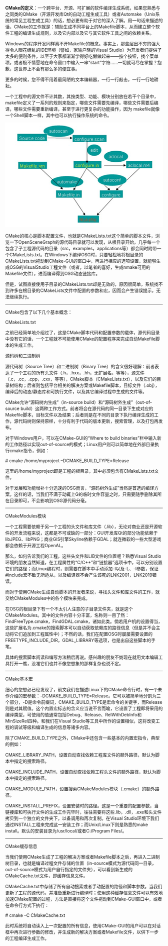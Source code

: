 **CMake的定义**：一个跨平台、开源、可扩展的软件编译生成系统，如果您熟悉与之同类的QMake（开源开发库Qt的自动工程生成工具）或者Automake（Unix系统的常见工程生成工具）的话，想必更有助于对它的深入了解。用一句话来描述的话，CMake的工作就是：辅助生成不同平台上的Makefile脚本，从而建立整个软件工程的编译生成规则，以及它内部以及它与其它软件工具之间的依赖关系。



Windows的程序开发同样离不开Makefile的概念。事实上，那些层出不穷的强大得令人眼花缭乱的IDE环境（譬如，家喻户晓的Visual Studio）为开发者们提供了太多的便利条件，以至于大家都渐渐学得好吃懒做起来——按个按钮，找个菜单项，或者极不情愿地在命令窗口中输入一串“start”字符……一切就可尽在掌握？抱歉，这世界上不会有那么多的便宜事。



更多的时候，您不得不用着最简陋的文本编辑器，一行一行敲击，一行一行地耕耘。



一个工程中的源文件不计其数，其按类型、功能、模块分别放在若干个目录中，makefile定义了一系列的规则来指定，哪些文件需要先编译，哪些文件需要后编译，哪些文件需要重新编译，甚至于进行更复杂的功能操作，因为 makefile就像一个Shell脚本一样，其中也可以执行操作系统的命令。

![img](../resources/cmake.png)



CMake的核心是脚本配置文件，也就是CMakeLists.txt这个简单的脚本文件，浏览一下OpenSceneGraph的源代码目录就可以发现，从根目录开始，几乎每一个包含了子工程源代码的目录（src，examples，applications等）都会同时附带一个CMakeLists.txt。在Windows下编译OSG时，只要轻松地将根目录的CMakeLists.txt拖动到CMake-GUI的窗口中，再进行相应的选项设置，就能够生成OSG的VisualStudio工程文件（或者，以笔者的喜好，生成nmake可用的Makefile文件），进而编译得到OSG动态链接库。

但是，试图直接使用子目录的CMakeLists.txt却是无效的，原因很简单，系统找不到许多在根目录的CMakeLists文件中配置的参数和宏，因而会产生错误提示，无法继续执行。

------

CMake包含了以下几个基本概念：

CMakeLists.txt



之前已经简单地介绍过了，这是CMake脚本代码和配置参数的载体，源代码目录中没有它的话，一个工程就不可能使用CMake的配置程序来完成自动Makefile脚本的生成工作。

源码树和二进制树



源代码树（Source Tree）和二进制树（Binary Tree）的含义很好理解：前者表达了一个工程的所有头文件（.h，.hxx，.hh，无扩展名，等等），源文件（.c，.cc，.cpp，.cxx，等等），CMake脚本（CMakeLists.txt），以及它们的目录树结构；后者则包括平台相关的解决方案或Makefile脚本，目标文件（.obj），编译后的动态/静态库和可执行文件，以及其它编译过程中生成的文件等。



CMake允许“源码树内生成”（in-source build）和“源码树外生成”（out-of-source build）这两种工作方式。前者将会在源代码的同一目录下生成对应的Makefile脚本，目标文件以及结果；后者则是在不同的目录下执行编译生成的工作，源代码树则保持原样，十分有利于代码的版本更新，搜索管理，以及打包再发布。



对于Windows用户，可以在CMake-GUI的“Where to build binaries”栏中输入新的工作路径以实现out-of-source的模式；Linux用户则可以简单地在外部目录执行cmake指令，例如：

\# cmake /home/myproject –DCMAKE_BUILD_TYPE=Release

这里的/home/myproject即是工程的根目录，其中必须包含有CMakeLists.txt文件。



对于发展和功能增补十分迅速的OSG而言，“源码树外生成”当然是首选的编译方案。这样的话，当我们不满于动辄上G的临时文件容量之时，只需要随手删除其所在目录即可，不会影响到OSG源代码分毫。

------

CMakeModules模块



一个工程需要依赖于另一个工程的头文件和库文件（.lib），无论对商业还是开源软件的开发流程来说，这都是不可或缺的一部分：GUI开发库Qt的部分功能依赖于libJPEG、libPNG；商业GIS引擎Skyline依赖于GDAL；就连微软的一些大型游戏都会依赖于开源工程OpenAL。



那么，如何告诉我们的工程，这些头文件和LIB文件的位置呢？熟悉Visual Studio环境的朋友当然知道，在工程属性的“C/C++”和“链接器”选项卡中，可以分别设置它们的路径；而Linux编程时，则需要在脚本中手动添加-I以及-L、-l参数，保证#include宏不致无所适从，以及编译器不会产生该死的LNK2001，LNK2019错误。



而对于使用CMake生成自动脚本的开发者来说，寻找头文件和库文件的工作，就交给CMakeModules中的各个模块来完成。



在OSG的根目录下有一个不太引人注意的子目录文件夹，就是这个CMakeModules。其中的文件内容十分丰富，名称则一目了然：FindFreeType.cmake，FindGDAL.cmake，诸如此类。倘若用户机的设置得当，这些扩展名为.cmake的搜索脚本可以自动获取依赖库的路径信息（但是并不会主动将它们追加到工程属性中）；不然的话，我们在配置OSG时屡屡需要设置的FREETYPE_INCLUDE_DIR，GDAL_LIBRARY等选项，也是出自这些脚本的手笔。



具体的搜索脚本阅读和编写方法稍后再说。感兴趣的朋友不妨现在就用文本编辑工具打开一瞧，没准它们也并不像您想象的那样复杂也说不定。

------

CMake基本宏



细心的您想必已经发现了，前文我们在描述Linux下的CMake命令行时，有一个未作介绍的宏参数：-DCMAKE_BUILD_TYPE=Release。它可以被简单地分割为三个部分，-D是命令前缀词，CMAKE_BUILD_TYPE是宏命令的关键字，而Release则是对其赋值。这个内置宏标志的含义应当说不言而喻，它设置了工程即将采用的编译类型，可使用的值通常包括Debug、Release、RelWithDebInfo和MinSizeRel四种。和我们在Visual Studio等工具中所作的设置相似，这将改变工程的调试等级和编译生成的信息等诸多内容。

除了CMAKE_BUILD_TYPE之外，CMake中还包含一些基本的内置宏指令，典型的例如：

CMAKE_LIBRARY_PATH，设置自动查找依赖工程库文件的额外路径，默认为脚本中指定的搜索路径。

CMAKE_INCLUDE_PATH，设置自动查找依赖工程头文件的额外路径，默认为脚本中指定的搜索路径。

CMAKE_MODULE_PATH，设置搜索CMakeModules模块（.cmake）的额外路径。

CMAKE_INSTALL_PREFIX，设置安装时的路径。这是一个重要的配置参数，当链接库和可执行文件的生成工作完毕时，往往需要将这些.lib，.dll，.exe和头文件拷贝到一个独立的文件夹下，以备调用和再次复制。在Visual Studio环境下我们通过INSTALL工程来完成这一安装工作；而Unix/Linux下则是熟悉的make install。默认的安装目录为/usr/local/或者C:/Program Files/。



------

CMake缓存信息



当我们使用CMake生成了工程的解决方案或者Makefile脚本之后，再进入二进制树目录，也就是编译过程文件存储的位置（in-source模式为源代码同一目录，out-of-source模式为用户自行指定的文件夹），可以看到新生成的CMakeCache.txt文件，即缓存信息文件。



CMakeCache.txt中存储了所有自动搜索或者手动配置的路径和脚本参数。当我们更新了工程的源代码，并准备重新进行编译时；使用这种缓存信息文件可以有效地加速CMake配置的过程，方法是直接将这个文件拖动到CMake-GUI窗口中，或者在命令行方式下执行：

\# cmake –C CMakeCache.txt

此时系统将自动读入上一次配置的所有信息，使用CMake-GUI的用户可以在对话框中再次进行参数的修改，并生成新的解决方案或者Makefile文件，以供下一步的工程编译生成工作。